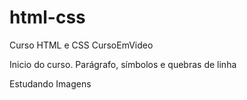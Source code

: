 # html-css
 Curso HTML e CSS CursoEmVideo

Inicio do curso. Parágrafo, símbolos e quebras de linha

Estudando Imagens

